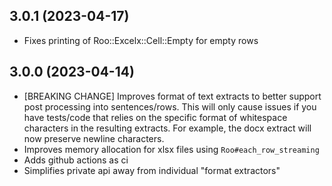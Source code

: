 ## 3.0.1 (2023-04-17)

- Fixes printing of Roo::Excelx::Cell::Empty for empty rows

## 3.0.0 (2023-04-14)

- [BREAKING CHANGE] Improves format of text extracts to better support post processing into sentences/rows. This will only cause issues if you have tests/code that relies on the specific format of whitespace characters in the resulting extracts. For example, the docx extract will now preserve newline characters.
- Improves memory allocation for xlsx files using `Roo#each_row_streaming`
- Adds github actions as ci
- Simplifies private api away from individual "format extractors"
